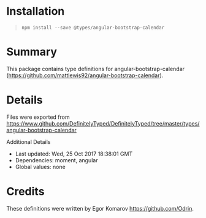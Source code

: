 # Installation
> `npm install --save @types/angular-bootstrap-calendar`

# Summary
This package contains type definitions for angular-bootstrap-calendar (https://github.com/mattlewis92/angular-bootstrap-calendar).

# Details
Files were exported from https://www.github.com/DefinitelyTyped/DefinitelyTyped/tree/master/types/angular-bootstrap-calendar

Additional Details
 * Last updated: Wed, 25 Oct 2017 18:38:01 GMT
 * Dependencies: moment, angular
 * Global values: none

# Credits
These definitions were written by Egor Komarov <https://github.com/Odrin>.

